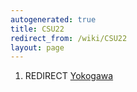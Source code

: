 ```yaml
---
autogenerated: true
title: CSU22
redirect_from: /wiki/CSU22
layout: page
---
```


1.  REDIRECT [Yokogawa](Yokogawa "wikilink")
